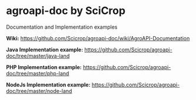 # agroapi-doc by SciCrop
Documentation and Implementation examples

**Wiki:** https://github.com/Scicrop/agroapi-doc/wiki/AgroAPI-Documentation

**Java Implementation example:** https://github.com/Scicrop/agroapi-doc/tree/master/java-land

**PHP Implementation example:** https://github.com/Scicrop/agroapi-doc/tree/master/php-land

**NodeJs Implementation example:** https://github.com/Scicrop/agroapi-doc/tree/master/node-land
